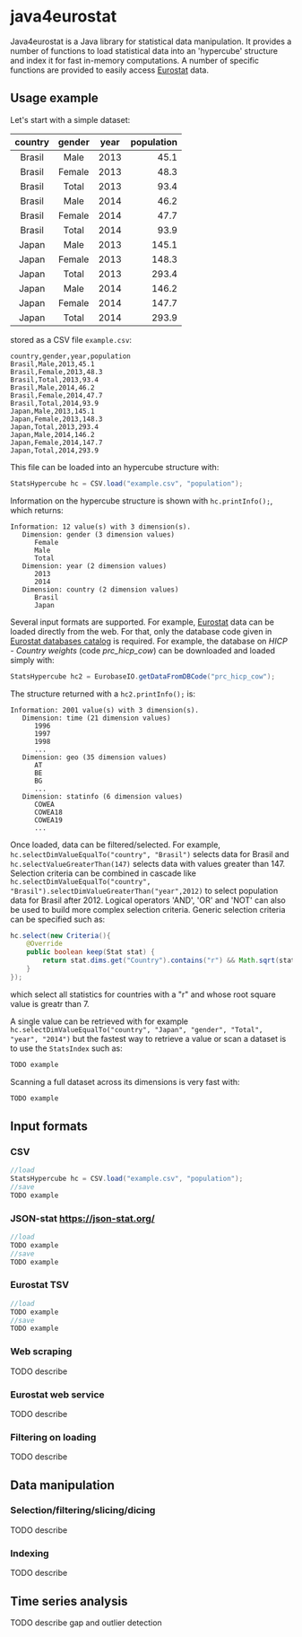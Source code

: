 # java4eurostat
Java4eurostat is a Java library for statistical data manipulation. It provides a number of functions to load statistical data into an 'hypercube' structure and index it for fast in-memory computations. A number of specific functions are provided to easily access [Eurostat](http://ec.europa.eu/eurostat/) data.

## Usage example

Let's start with a simple dataset:

|country|gender|year|population|
|:--:|:--:|:--:| --:|
|Brasil|Male|2013|45.1|
|Brasil|Female|2013|48.3|
|Brasil|Total|2013|93.4|
|Brasil|Male|2014|46.2|
|Brasil|Female|2014|47.7|
|Brasil|Total|2014|93.9|
|Japan|Male|2013|145.1|
|Japan|Female|2013|148.3|
|Japan|Total|2013|293.4|
|Japan|Male|2014|146.2|
|Japan|Female|2014|147.7|
|Japan|Total|2014|293.9|

stored as a CSV file `example.csv`:

```
country,gender,year,population
Brasil,Male,2013,45.1
Brasil,Female,2013,48.3
Brasil,Total,2013,93.4
Brasil,Male,2014,46.2
Brasil,Female,2014,47.7
Brasil,Total,2014,93.9
Japan,Male,2013,145.1
Japan,Female,2013,148.3
Japan,Total,2013,293.4
Japan,Male,2014,146.2
Japan,Female,2014,147.7
Japan,Total,2014,293.9
```

This file can be loaded into an hypercube structure with:

```java
StatsHypercube hc = CSV.load("example.csv", "population");
```

Information on the hypercube structure is shown with ```hc.printInfo();```, which returns:

```
Information: 12 value(s) with 3 dimension(s).
   Dimension: gender (3 dimension values)
      Female
      Male
      Total
   Dimension: year (2 dimension values)
      2013
      2014
   Dimension: country (2 dimension values)
      Brasil
      Japan
```

Several input formats are supported. For example, [Eurostat](http://ec.europa.eu/eurostat/) data can be loaded directly from the web. For that, only the database code given in [Eurostat databases catalog](http://ec.europa.eu/eurostat/data/database) is required. For example, the database on *HICP - Country weights* (code *prc_hicp_cow*) can be downloaded and loaded simply with:

```java
StatsHypercube hc2 = EurobaseIO.getDataFromDBCode("prc_hicp_cow");
```

The structure returned with a ```hc2.printInfo();``` is:

```
Information: 2001 value(s) with 3 dimension(s).
   Dimension: time (21 dimension values)
      1996
      1997
      1998
      ...
   Dimension: geo (35 dimension values)
      AT
      BE
      BG
      ...
   Dimension: statinfo (6 dimension values)
      COWEA
      COWEA18
      COWEA19
      ...
```

Once loaded, data can be filtered/selected. For example, ```hc.selectDimValueEqualTo("country", "Brasil")``` selects data for Brasil and ```hc.selectValueGreaterThan(147)``` selects data with values greater than 147. Selection criteria can be combined in cascade like ```hc.selectDimValueEqualTo("country", "Brasil").selectDimValueGreaterThan("year",2012)``` to select population data for Brasil after 2012. Logical operators 'AND', 'OR' and 'NOT' can also be used to build more complex selection criteria. Generic selection criteria can be specified such as:

```java
hc.select(new Criteria(){
	@Override
	public boolean keep(Stat stat) {
		return stat.dims.get("Country").contains("r") && Math.sqrt(stat.value)>7;
	}
});
```

which select all statistics for countries with a "r" and whose root square value is greatr than 7.

A single value can be retrieved with for example ```hc.selectDimValueEqualTo("country", "Japan", "gender", "Total", "year", "2014")``` but the fastest way to retrieve a value or scan a dataset is to use the ```StatsIndex``` such as:

```java
TODO example
```

Scanning a full dataset across its dimensions is very fast with:

```java
TODO example
```


## Input formats
### CSV
```java
//load
StatsHypercube hc = CSV.load("example.csv", "population");
//save
TODO example
```
### JSON-stat https://json-stat.org/
```java
//load
TODO example
//save
TODO example
```
### Eurostat TSV
```java
//load
TODO example
//save
TODO example
```
### Web scraping
TODO describe
### Eurostat web service
TODO describe
### Filtering on loading
TODO describe

## Data manipulation
### Selection/filtering/slicing/dicing
TODO describe
### Indexing
TODO describe

## Time series analysis
TODO describe gap and outlier detection
